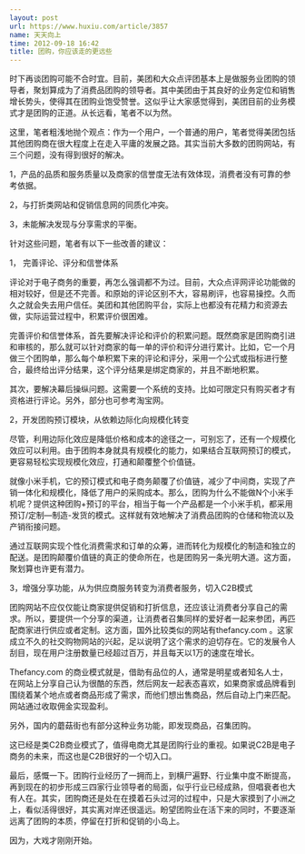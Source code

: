 ```yaml
---
layout: post
url: https://www.huxiu.com/article/3857
name: 天天向上
time: 2012-09-18 16:42
title: 团购，你应该走的更远些
---
```

时下再谈团购可能不合时宜。目前，美团和大众点评团基本上是做服务业团购的领导者，聚划算成为了消费品团购的领导者。其中美团由于其良好的业务定位和销售增长势头，使得其在团购业饱受赞誉。这似乎让大家感觉得到，美团目前的业务模式才是团购的正道。从长远看，笔者不以为然。

这里，笔者粗浅地抛个观点：作为一个用户，一个普通的用户，笔者觉得美团包括其他团购商在很大程度上在走入平庸的发展之路。其实当前大多数的团购网站，有三个问题，没有得到很好的解决。

1，产品的品质和服务质量以及商家的信誉度无法有效体现，消费者没有可靠的参考依据。

2，与打折类网站和促销信息网的同质化冲突。

3，未能解决发现与分享需求的平衡。

针对这些问题，笔者有以下一些改善的建议：

1， 完善评论、评分和信誉体系

评论对于电子商务的重要，再怎么强调都不为过。目前，大众点评网评论功能做的相对较好，但是还不完善。和原始的评论区别不大，容易刷评，也容易操控。久而久之就会失去用户信任。美团和其他团购平台，实际上也都没有花精力和资源去做，实际运营过程中，积累评价很困难。

完善评价和信誉体系，首先要解决评论和评价的积累问题。既然商家是团购商引进和审核的，那么就可以针对商家的每一单的评价和评分进行累计。比如，它一个月做三个团购单，那么每个单积累下来的评论和评分，采用一个公式或指标进行整合，最终给出评分结果，这个评分结果是绑定商家的，并且不断地积累。

其次，要解决幕后操纵问题。这需要一个系统的支持。比如可限定只有购买者才有资格进行评论。另外，部分也可参考淘宝网。

2，开发团购预订模块，从依赖边际化向规模化转变

尽管，利用边际化效应是降低价格和成本的途径之一，可别忘了，还有一个规模化效应可以利用。由于团购本身就具有规模化的能力，如果结合互联网预订的模式，更容易轻松实现规模化效应，打通和颠覆整个价值链。

就像小米手机，它的预订模式和电子商务颠覆了价值链，减少了中间商，实现了产销一体化和规模化，降低了用户的采购成本。那么，团购为什么不能做N个小米手机呢？提供这种团购+预订的平台，相当于每一个产品都是一个小米手机，都采用预订/定制—制造-发货的模式。这样就有效地解决了消费品团购的仓储和物流以及产销衔接问题。

通过互联网实现个性化消费需求和订单的众筹，进而转化为规模化的制造和独立的配送。是团购颠覆价值链的真正的使命所在，也是团购另一条光明大道。这方面，聚划算也许更有潜力。

3，增强分享功能，从为供应商服务转变为消费者服务，切入C2B模式

团购网站不应仅仅能让商家提供促销和打折信息，还应该让消费者分享自己的需求。所以，要提供一个分享的渠道，让消费者召集同样的爱好者一起来参团，再匹配商家进行供应或者定制。这方面，国外比较类似的网站有thefancy.com 。这家成立不久的社交购物网站的兴起，足以说明了这个需求的迫切存在。它的发展令人刮目，现在用户注册数量已经超过百万，并且每天以1万的速度在增长。

Thefancy.com 的商业模式就是，借助有品位的人，通常是明星或者知名人士，在网站上分享自己认为很酷的东西，然后网友一起表态喜欢，如果商家或品牌看到围绕着某个地点或者商品形成了需求，而他们想出售商品，然后自动上门来匹配。网站通过收取佣金实现盈利。

另外，国内的蘑菇街也有部分这种业务功能，即发现商品，召集团购。

这已经是类C2B商业模式了，值得电商尤其是团购行业的重视。如果说C2B是电子商务的未来，而这也是C2B很好的一个切入口。

最后，感慨一下。团购行业经历了一拥而上，到横尸遍野、行业集中度不断提高，再到现在的初步形成三四家行业领导者的局面，似乎行业已经成熟，但唱衰者也大有人在。其实，团购商还是处在在摸着石头过河的过程中，只是大家摸到了小洲之上，看似活得很好，其实离对岸还很遥远。盼望团购业在活下来的同时，不要逐渐远离了团购的本质，停留在打折和促销的小岛上。

因为，大戏才刚刚开始。

